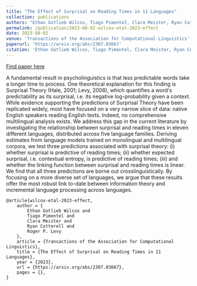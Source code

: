 ```yaml
---
title: "The Effect of Surprisal on Reading Times in 11 Languages"
collection: publications
authors: "Ethan Gotlieb Wilcox, Tiago Pimentel, Clara Meister, Ryan Cotterell, Roger P. Levy"
permalink: /publication/2023-08-02-wilcox-etal-2023-effect
date: 2023-08-02
venue: 'Transactions of the Association for Computational Linguistics'
paperurl: 'https://arxiv.org/abs/2307.03667'
citation: 'Ethan Gotlieb Wilcox, Tiago Pimentel, Clara Meister, Ryan Cotterell, and Roger P. Levy. Testing the Predictions of Surprisal Theory in 11 Languages. Transactions of the Association for Computational Linguistics (2023).'
---
```


<a href='https://arxiv.org/abs/2307.03667'>Find paper here</a>

A fundamental result in psycholinguistics is that less predictable words take a longer time to process. One theoretical explanation for this finding is Surprisal Theory (Hale, 2001; Levy, 2008), which quantifies a word&apos;s predictability as its surprisal, i.e. its negative log-probability given a context. While evidence supporting the predictions of Surprisal Theory have been replicated widely, most have focused on a very narrow slice of data: native English speakers reading English texts. Indeed, no comprehensive multilingual analysis exists. We address this gap in the current literature by investigating the relationship between surprisal and reading times in eleven different languages, distributed across five language families. Deriving estimates from language models trained on monolingual and multilingual corpora, we test three predictions associated with surprisal theory: (i) whether surprisal is predictive of reading times; (ii) whether expected surprisal, i.e. contextual entropy, is predictive of reading times; (iii) and whether the linking function between surprisal and reading times is linear. We find that all three predictions are borne out crosslinguistically. By focusing on a more diverse set of languages, we argue that these results offer the most robust link to-date between information theory and incremental language processing across languages. 

```
@article{wilcox-etal-2023-effect,
    author = {
        Ethan Gotlieb Wilcox and
        Tiago Pimentel and
        Clara Meister and
        Ryan Cotterell and
        Roger P. Levy
    },
    article = {Transactions of the Association for Computational Linguistics},
    title = {The Effect of Surprisal on Reading Times in 11 Languages},
    year = {2023},
    url = {https://arxiv.org/abs/2307.03667},
    pages = {},
}
```